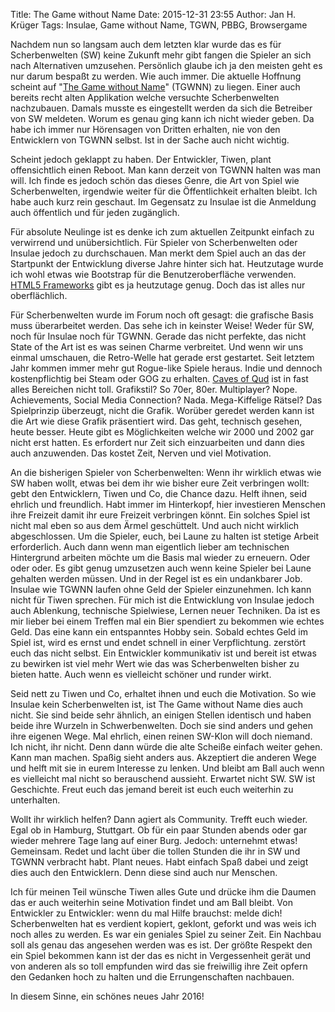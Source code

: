 Title: The Game without Name
Date: 2015-12-31 23:55
Author: Jan H. Krüger
Tags: Insulae, Game without Name, TGWN, PBBG, Browsergame

Nachdem nun so langsam auch dem letzten klar wurde das es für Scherbenwelten (SW) keine Zukunft mehr gibt fangen die Spieler an sich nach Alternativen umzusehen. Persönlich glaube ich ja den meisten geht es nur darum bespaßt zu werden. Wie auch immer. Die aktuelle Hoffnung scheint auf "[The Game without Name][1]" (TGWNN) zu liegen. Einer auch bereits recht alten Applikation welche versuchte Scherbenwelten nachzubauen. Damals musste es eingestellt werden da sich die Betreiber von SW meldeten. Worum es genau ging kann ich nicht wieder geben. Da habe ich immer nur Hörensagen von Dritten erhalten, nie von den Entwicklern von TGWNN selbst. Ist in der Sache auch nicht wichtig.

Scheint jedoch geklappt zu haben. Der Entwickler, Tiwen, plant offensichtlich einen Reboot. Man kann derzeit von TGWNN halten was man will. Ich finde es jedoch schön das dieses Genre, die Art von Spiel wie Scherbenwelten, irgendwie weiter für die Öffentlichkeit erhalten bleibt.
Ich habe auch kurz rein geschaut. Im Gegensatz zu Insulae ist die Anmeldung auch öffentlich und für jeden zugänglich.

Für absolute Neulinge ist es denke ich zum aktuellen Zeitpunkt einfach zu verwirrend und unübersichtlich. Für Spieler von Scherbenwelten oder Insulae jedoch zu durchschauen. Man merkt dem Spiel auch an das der Startpunkt der Entwicklung diverse Jahre hinter sich hat. Heutzutage wurde ich wohl etwas wie Bootstrap für die Benutzeroberfläche verwenden. [HTML5 Frameworks][2] gibt es ja heutzutage genug. Doch das ist alles nur oberflächlich.

Für Scherbenwelten wurde im Forum noch oft gesagt: die grafische Basis muss überarbeitet werden. Das sehe ich in keinster Weise! Weder für SW, noch für Insulae noch für TGWNN. Gerade das nicht perfekte, das nicht State of the Art ist es was seinen Charme verbreitet. Und wenn wir uns einmal umschauen, die Retro-Welle hat gerade erst gestartet. Seit letztem Jahr kommen immer mehr gut Rogue-like Spiele heraus. Indie und dennoch kostenpflichtig bei Steam oder GOG zu erhalten. [Caves of Qud][3] ist in fast alles Bereichen nicht toll. Grafikstil? So 70er, 80er. Multiplayer? Nope. Achievements, Social Media Connection? Nada. Mega-Kiffelige Rätsel? Das Spielprinzip überzeugt, nicht die Grafik. Worüber geredet werden kann ist die Art wie diese Grafik präsentiert wird. Das geht, technisch gesehen, heute besser. Heute gibt es Möglichkeiten welche wir 2000 und 2002 gar nicht erst hatten. Es erfordert nur Zeit sich einzuarbeiten und dann dies auch anzuwenden. Das kostet Zeit, Nerven und viel Motivation.

An die bisherigen Spieler von Scherbenwelten: Wenn ihr wirklich etwas wie SW haben wollt, etwas bei dem ihr wie bisher eure Zeit verbringen wollt: gebt den Entwicklern, Tiwen und Co, die Chance dazu. Helft ihnen, seid ehrlich und freundlich. Habt immer im Hinterkopf, hier investieren Menschen ihre Freizeit damit ihr eure Freizeit verbringen könnt. Ein solches Spiel ist nicht mal eben so aus dem Ärmel geschüttelt. Und auch nicht wirklich abgeschlossen. Um die Spieler, euch, bei Laune zu halten ist stetige Arbeit erforderlich. Auch dann wenn man eigentlich lieber am technischen Hintergrund arbeiten möchte um die Basis mal wieder zu erneuern. Oder oder oder. Es gibt genug umzusetzen auch wenn keine Spieler bei Laune gehalten werden müssen. Und in der Regel ist es ein undankbarer Job. Insulae wie TGWNN laufen ohne Geld der Spieler einzunehmen. Ich kann nicht für Tiwen sprechen. Für mich ist die Entwicklung von Insulae jedoch auch Ablenkung, technische Spielwiese, Lernen neuer Techniken. Da ist es mir lieber bei einem Treffen mal ein Bier spendiert zu bekommen wie echtes Geld. Das eine kann ein entspanntes Hobby sein. Sobald echtes Geld im Spiel ist, wird es ernst und endet schnell in einer Verpflichtung. zerstört euch das nicht selbst. Ein Entwickler kommunikativ ist und bereit ist etwas zu bewirken ist viel mehr Wert wie das was Scherbenwelten bisher zu bieten hatte. Auch wenn es vielleicht schöner und runder wirkt.

Seid nett zu Tiwen und Co, erhaltet ihnen und euch die Motivation. So wie Insulae kein Scherbenwelten ist, ist The Game without Name dies auch nicht. Sie sind beide sehr ähnlich, an einigen Stellen identisch und haben beide ihre Wurzeln in Schwerbenwelten. Doch sie sind anders und gehen ihre eigenen Wege. Mal ehrlich, einen reinen SW-Klon will doch niemand. Ich nicht, ihr nicht. Denn dann würde die alte Scheiße einfach weiter gehen. Kann man machen. Spaßig sieht anders aus. Akzeptiert die anderen Wege und helft mit sie in eurem Interesse zu lenken. Und bleibt am Ball auch wenn es vielleicht mal nicht so berauschend aussieht. Erwartet nicht SW. SW ist Geschichte. Freut euch das jemand bereit ist euch euch weiterhin zu unterhalten.

Wollt ihr wirklich helfen? Dann agiert als Community. Trefft euch wieder. Egal ob in Hamburg, Stuttgart. Ob für ein paar Stunden abends oder gar wieder mehrere Tage lang auf einer Burg. Jedoch: unternehmt etwas! Gemeinsam. Redet und lacht über die tollen Stunden die ihr in SW und TGWNN verbracht habt. Plant neues. Habt einfach Spaß dabei und zeigt dies auch den Entwicklern. Denn diese sind auch nur Menschen.

Ich für meinen Teil wünsche Tiwen alles Gute und drücke ihm die Daumen das er auch weiterhin seine Motivation findet und am Ball bleibt. Von Entwickler zu Entwickler: wenn du mal Hilfe brauchst: melde dich! Scherbenwelten hat es verdient kopiert, geklont, geforkt und was weis ich noch alles zu werden. Es war ein geniales Spiel zu seiner Zeit. Ein Nachbau soll als genau das angesehen werden was es ist. Der größte Respekt den ein Spiel bekommen kann ist der das es nicht in Vergessenheit gerät und von anderen als so toll empfunden wird das sie freiwillig ihre Zeit opfern den Gedanken hoch zu halten und die Errungenschaften nachbauen.

In diesem Sinne, ein schönes neues Jahr 2016!


[1]: http://tgwnn.rpgame.de
[2]: https://codegeekz.com/15-best-html5-frameworks-2015/
[3]: http://store.steampowered.com/app/333640/?l=german